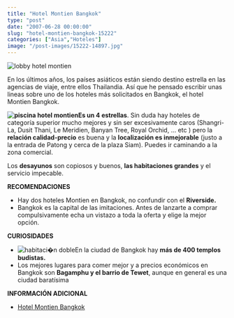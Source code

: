 ```yaml
---
title: "Hotel Montien Bangkok"
type: "post"
date: "2007-06-28 00:00:00"
slug: "hotel-montien-bangkok-15222"
categories: ["Asia","Hoteles"]
image: "/post-images/15222-14897.jpg"
---
```


![lobby hotel montien](/post-images/15222-14897.jpg "lobby hotel montien")

En los últimos años, los países asiáticos están siendo destino estrella en las agencias de viaje, entre ellos Thailandia. Así que he pensado escribir unas lineas sobre uno de los hoteles más solicitados en Bangkok, el hotel Montien Bangkok.

**![piscina hotel montien](/post-images/15222-14899.jpg "piscina hotel montien")Es un 4 estrellas**. Sin duda hay hoteles de categoría superior mucho mejores y sin ser excesivamente caros (Shangri-La, Dusit Thani, Le Meridien, Banyan Tree, Royal Orchid, ... etc ) pero la **relación calidad-precio** es buena y la **localización es inmejorable** (justo a la entrada de Patong y cerca de la plaza Siam). Puedes ir caminando a la zona comercial.

Los **desayunos** son copiosos y buenos, **las habitaciones grandes** y el servicio impecable.

**RECOMENDACIONES**

- Hay dos hoteles Montien en Bangkok, no confundir con el **Riverside.**
- Bangkok es la capital de las imitaciones. Antes de lanzarte a comprar compulsivamente echa un vistazo a toda la oferta y elige la mejor opción.

**CURIOSIDADES**

- ![habitaci�n doble](/post-images/15222-14898.jpg "habitaci�n doble")En la ciudad de Bangkok hay **más de 400 templos budistas.**
- Los mejores lugares para comer mejor y a precios económicos en Bangkok son **Bagamphu y el barrio de Tewet**, aunque en general es una ciudad baratísima

**INFORMACIÓN ADICIONAL**

- [Hotel Montien Bangkok](http://www.montien.com/bangkok/)